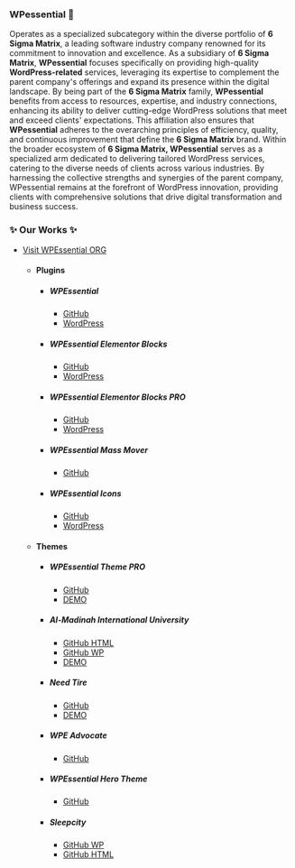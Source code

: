 ### WPessential 👋
Operates as a specialized subcategory within the diverse portfolio of **6 Sigma Matrix**, a leading software industry company renowned for its commitment to innovation and excellence. As a subsidiary of **6 Sigma Matrix**, **WPessential** focuses specifically on providing high-quality **WordPress-related** services, leveraging its expertise to complement the parent company's offerings and expand its presence within the digital landscape.
By being part of the **6 Sigma Matrix** family, **WPessential** benefits from access to resources, expertise, and industry connections, enhancing its ability to deliver cutting-edge WordPress solutions that meet and exceed clients' expectations. This affiliation also ensures that **WPessential** adheres to the overarching principles of efficiency, quality, and continuous improvement that define the **6 Sigma Matrix** brand.
Within the broader ecosystem of **6 Sigma Matrix, WPessential** serves as a specialized arm dedicated to delivering tailored WordPress services, catering to the diverse needs of clients across various industries. By harnessing the collective strengths and synergies of the parent company, WPessential remains at the forefront of WordPress innovation, providing clients with comprehensive solutions that drive digital transformation and business success.

### ✨ Our Works ✨
- [Visit WPEssential ORG](https://wpessential.org)
  - #### Plugins
    - ##### WPEssential
      - [GitHub](https://github.com/6SigmaMatrix/wpessential)
      - [WordPress](https://wordpress.org/plugins/wpessential/)
    - ##### WPEssential Elementor Blocks
      - [GitHub](https://github.com/6SigmaMatrix/wpessential-elementor-blocks)
      - [WordPress](https://wordpress.org/plugins/wpessential-elementor-blocks)
    - ##### WPEssential Elementor Blocks PRO
      - [GitHub](https://github.com/6SigmaMatrix/wpessential-elementor-blocks-pro)
      - [WordPress]()
    - ##### WPEssential Mass Mover
      - [GitHub](https://github.com/6SigmaMatrix/wpessential-mass-mover)
    - ##### WPEssential Icons
      - [GitHub](https://github.com/6SigmaMatrix/wpessential-icons)
      - [WordPress](https://wordpress.org/plugins/wpessential-icons/)
  - #### Themes
    - ##### WPEssential Theme PRO 
      - [GitHub](https://github.com/6SigmaMatrix/wpessential-theme-pro)
      - [DEMO](https://wpessential.org)
    - ##### Al-Madinah International University
      - [GitHub HTML](https://github.com/6SigmaMatrix/mediu-html)
      - [GitHub WP](https://github.com/6SigmaMatrix/wpessential-mediu)
      - [DEMO](https://www.mediu.edu.my/)
    - ##### Need Tire
      - [GitHub](https://github.com/6SigmaMatrix/wpessential-woo-tires)
      - [DEMO](https://needtire.com/)
    - ##### WPE Advocate
      - [GitHub](https://github.com/6SigmaMatrix/wpe-advocatus)
    - ##### WPEssential Hero Theme
      - [GitHub](https://github.com/6SigmaMatrix/wpessential-hero-theme)
    - ##### Sleepcity
      - [GitHub WP](https://github.com/6SigmaMatrix/sleeepsity)
      - [GitHub HTML](https://github.com/6SigmaMatrix/sleepsity-html)

<!--
**wpessential/wpessential** is a ✨ _special_ ✨ repository because its `README.md` (this file) appears on your GitHub profile.

Here are some ideas to get you started:

- 🔭 I’m currently working on ...
- 🌱 I’m currently learning ...
- 👯 I’m looking to collaborate on ...
- 🤔 I’m looking for help with ...
- 💬 Ask me about ...
- 📫 How to reach me: ...
- 😄 Pronouns: ...
- ⚡ Fun fact: ...
-->
